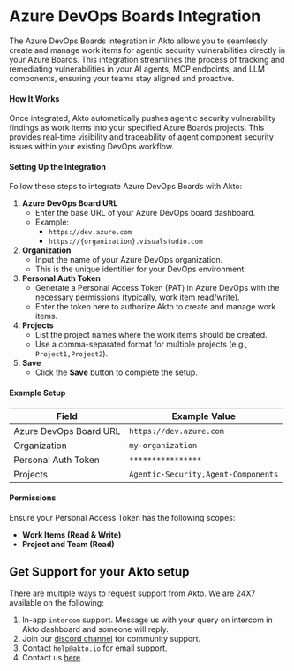 # Azure DevOps Boards Integration

The Azure DevOps Boards integration in Akto allows you to seamlessly create and manage work items for agentic security vulnerabilities directly in your Azure Boards. This integration streamlines the process of tracking and remediating vulnerabilities in your AI agents, MCP endpoints, and LLM components, ensuring your teams stay aligned and proactive.

#### How It Works

Once integrated, Akto automatically pushes agentic security vulnerability findings as work items into your specified Azure Boards projects. This provides real-time visibility and traceability of agent component security issues within your existing DevOps workflow.

#### Setting Up the Integration

Follow these steps to integrate Azure DevOps Boards with Akto:

1. **Azure DevOps Board URL**
   * Enter the base URL of your Azure DevOps board dashboard.
   * Example:
     * `https://dev.azure.com`
     * `https://{organization}.visualstudio.com`
2. **Organization**
   * Input the name of your Azure DevOps organization.
   * This is the unique identifier for your DevOps environment.
3. **Personal Auth Token**
   * Generate a Personal Access Token (PAT) in Azure DevOps with the necessary permissions (typically, work item read/write).
   * Enter the token here to authorize Akto to create and manage work items.
4. **Projects**
   * List the project names where the work items should be created.
   * Use a comma-separated format for multiple projects (e.g., `Project1,Project2`).
5. **Save**
   * Click the **Save** button to complete the setup.

#### Example Setup

| Field                  | Example Value                         |
| ---------------------- | ------------------------------------- |
| Azure DevOps Board URL | `https://dev.azure.com`               |
| Organization           | `my-organization`                     |
| Personal Auth Token    | `****************`                    |
| Projects               | `Agentic-Security,Agent-Components` |

#### Permissions

Ensure your Personal Access Token has the following scopes:

* **Work Items (Read & Write)**
* **Project and Team (Read)**

## Get Support for your Akto setup

There are multiple ways to request support from Akto. We are 24X7 available on the following:

1. In-app `intercom` support. Message us with your query on intercom in Akto dashboard and someone will reply.
2. Join our [discord channel](https://www.akto.io/community) for community support.
3. Contact `help@akto.io` for email support.
4. Contact us [here](https://www.akto.io/contact-us).

